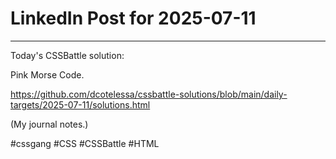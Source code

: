 # LinkedIn Post for 2025-07-11

---

Today's CSSBattle solution:

Pink Morse Code.

https://github.com/dcotelessa/cssbattle-solutions/blob/main/daily-targets/2025-07-11/solutions.html

(My journal notes.)

#cssgang #CSS #CSSBattle #HTML
